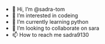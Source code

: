- 👋 Hi, I’m @sadra-tom
- 👀 I’m interested in codeing
- 🌱 I’m currently learning python
- 💞️ I’m looking to collaborate on sara
- 📫 How to reach me sadra9130

<!---
sadra-tom/sadra-tom is a ✨ special ✨ repository because its `README.md` (this file) appears on your GitHub profile.
You can click the Preview link to take a look at your changes.
--->
